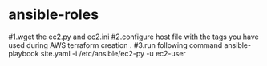 # ansible-roles
#1.wget the ec2.py and ec2.ini 
#2.configure host file with the tags you have used  during AWS terraform creation .
#3.run following command 
ansible-playbook site.yaml -i /etc/ansible/ec2-py -u  ec2-user
